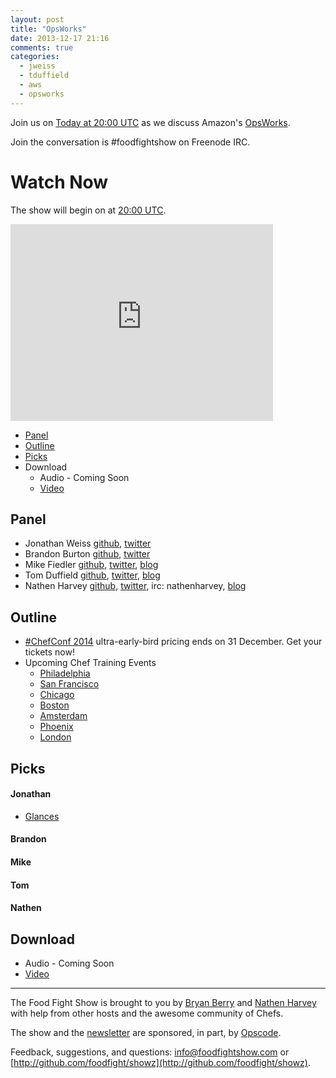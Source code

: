 ```yaml
---
layout: post
title: "OpsWorks"
date: 2013-12-17 21:16
comments: true
categories: 
  - jweiss
  - tduffield
  - aws
  - opsworks
---
```


Join us on [Today at 20:00 UTC](http://www.timeanddate.com/worldclock/fixedtime.html?msg=Food+Fight+Show+70+-+OpsWorks&iso=20131218T15&p1=419&ah=1) as we discuss Amazon's [OpsWorks](http://aws.amazon.com/opsworks/).

Join the conversation is #foodfightshow on Freenode IRC.

# Watch Now

The show will begin on at [20:00 UTC](http://www.timeanddate.com/worldclock/fixedtime.html?msg=Food+Fight+Show+70+-+OpsWorks&iso=20131218T15&p1=419&ah=1).

<iframe width="420" height="315" src="http://www.youtube.com/embed/cJjvLZXpOxg" frameborder="0" allowfullscreen></iframe>

* [Panel](http://foodfightshow.org/2013/12/opsworks.html#panel)
* [Outline](http://foodfightshow.org/2013/12/opsworks.html#outline)
* [Picks](http://foodfightshow.org/2013/12/opsworks.html#picks)
* Download
  * Audio - Coming Soon
  * [Video](http://youtu.be/cJjvLZXpOxg)

Panel<a name="panel"></a>
-----

* Jonathan Weiss [github](https://github.com/jweiss), [twitter](https://twitter.com/jweiss)
* Brandon Burton [github](http://github.com/solarce), [twitter](https://twitter.com/solarce)
* Mike Fiedler [github](http://github.com/miketheman), [twitter](http://twitter.com/mikefiedler), [blog](http://www.miketheman.net)
* Tom Duffield [github](http://github.com/tduffield), [twitter](http://twitter.com/tomduffield), [blog](http://tomduffield.com)
* Nathen Harvey [github](http://github.com/nathenharvey), [twitter](http://twitter.com/nathenharvey), irc: nathenharvey, [blog](http://nathenharvey.com)

Outline<a name="outline"></a>
-------

* [#ChefConf 2014](http://chefconf.com) ultra-early-bird pricing ends on 31 December.  Get your tickets now!
* Upcoming Chef Training Events
  * [Philadelphia](http://www.getchef.com/blog/event/2-day-chef-fundamentals-philadelphia-area/)
  * [San Francisco](http://www.getchef.com/blog/event/2-day-chef-fundamentals-san-francisco-4/)
  * [Chicago](http://www.getchef.com/blog/event/2-day-chef-fundamentals-chicago-2/)
  * [Boston](http://www.getchef.com/blog/event/2-day-chef-fundamentals-boston-area/)
  * [Amsterdam](http://www.getchef.com/blog/event/2-day-chef-fundamentals-amsterdam/)
  * [Phoenix](http://www.getchef.com/blog/event/2-day-chef-fundamentals-phoenix/)
  * [London](http://www.getchef.com/blog/event/2-day-chef-fundamentals-london/)

Picks<a name="picks"></a>
-----
#### Jonathan

* [Glances](http://nicolargo.github.io/glances/)

#### Brandon

#### Mike

#### Tom

#### Nathen
  
Download
--------
* Audio - Coming Soon
* [Video](http://youtu.be/cJjvLZXpOxg)

<hr />

The Food Fight Show is brought to you by [Bryan Berry](https://twitter.com/bryanwb) and [Nathen Harvey](https://twitter.com/nathenharvey) with help from other hosts and the awesome community of Chefs.

The show and the [newsletter](http://us6.campaign-archive2.com/home/?u=7d43a288e882a145b7e99c650&id=ad8186466d) are sponsored, in part, by [Opscode](http://www.opscode.com).

Feedback, suggestions, and questions:  [info@foodfightshow.com](mailto:info@foodfightshow.com) or  [http://github.com/foodfight/showz](http://github.com/foodfight/showz).

